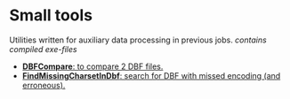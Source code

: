 # Small tools

Utilities written for auxiliary data processing in previous jobs.
*contains compiled exe-files*

 + [**DBFCompare**: to compare 2 DBF files.](DBFCompare/)
 + [**FindMissingCharsetInDbf**: search for DBF with missed encoding (and erroneous).](FindMissingCharsetInDbf/)
